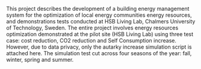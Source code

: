 This project describes the development of a building energy management system for the optimization of local energy communities energy resources, and demonstrations tests conducted at HSB Living Lab, Chalmers University of Technology, Sweden. The entire project involves energy resources optimization demonstrated at the pilot site (HSB Living Lab) using three test case: cost reduction, CO2 reduction and Self Consumption increase. However, due to data privacy, only the autarky increase simulation script is attached here. The simulation test cut across four seasons of the year: fall, winter, spring and summer.
